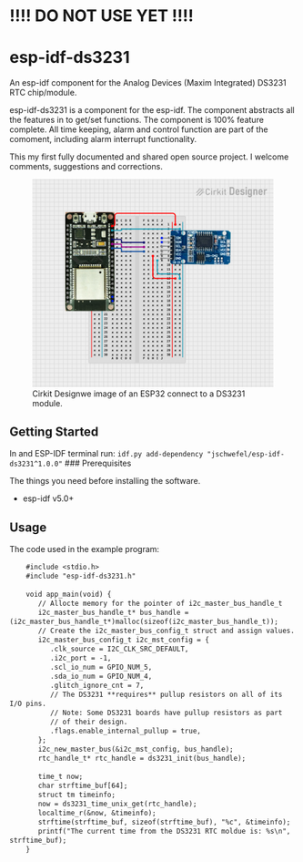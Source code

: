 # !!!! DO NOT USE YET !!!!

# esp-idf-ds3231

An esp-idf component for the Analog Devices (Maxim Integrated) DS3231
RTC chip/module.

esp-idf-ds3231 is a component for the esp-idf. The component abstracts
all the features in to get/set functions. The component is 100% feature
complete. All time keeping, alarm and control function are part of the
comoment, including alarm interrupt functionality.

This my first fully documented and shared open source project. I welcome
comments, suggestions and corrections.

<figure>
<img src="docs/circuit_image.png" alt="docs/circuit_image.png" />
<figcaption>Cirkit Designwe image of an ESP32 connect to a DS3231
module.</figcaption>
</figure>

## Getting Started

In and ESP-IDF terminal run:
`idf.py add-dependency "jschwefel/esp-idf-ds3231^1.0.0"` \###
Prerequisites

The things you need before installing the software.

-   esp-idf v5.0+

## Usage

The code used in the example program:
```
    #include <stdio.h>
    #include "esp-idf-ds3231.h"

    void app_main(void) {
       // Allocte memory for the pointer of i2c_master_bus_handle_t
       i2c_master_bus_handle_t* bus_handle = (i2c_master_bus_handle_t*)malloc(sizeof(i2c_master_bus_handle_t));
       // Create the i2c_master_bus_config_t struct and assign values.
       i2c_master_bus_config_t i2c_mst_config = {
          .clk_source = I2C_CLK_SRC_DEFAULT,
          .i2c_port = -1,
          .scl_io_num = GPIO_NUM_5,
          .sda_io_num = GPIO_NUM_4,
          .glitch_ignore_cnt = 7,
          // The DS3231 **requires** pullup resistors on all of its I/O pins. 
          // Note: Some DS3231 boards have pullup resistors as part
          // of their design.
          .flags.enable_internal_pullup = true,
       };
       i2c_new_master_bus(&i2c_mst_config, bus_handle);
       rtc_handle_t* rtc_handle = ds3231_init(bus_handle);

       time_t now;
       char strftime_buf[64];
       struct tm timeinfo;
       now = ds3231_time_unix_get(rtc_handle);
       localtime_r(&now, &timeinfo);
       strftime(strftime_buf, sizeof(strftime_buf), "%c", &timeinfo);
       printf("The current time from the DS3231 RTC moldue is: %s\n", strftime_buf);
    }
```